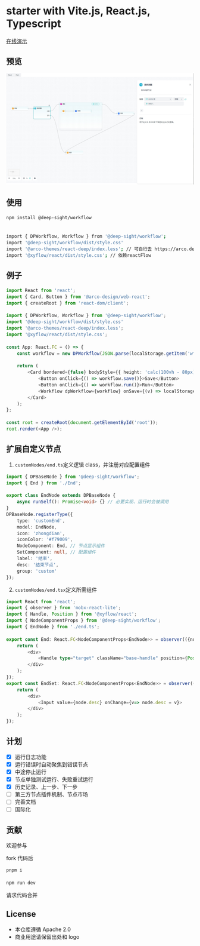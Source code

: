 # starter with Vite.js, React.js, Typescript

[在线演示](https://ideepsight.github.io/deep-workflow/)

## 预览

![工作流预览](./ex.png)

## 使用

```Bash
npm install @deep-sight/workflow


import { DPWorkflow, Workflow } from '@deep-sight/workflow';
import '@deep-sight/workflow/dist/style.css'
import '@arco-themes/react-deep/index.less'; // 可自行去 https://arco.design/themes 更换arcoDesign主题
import '@xyflow/react/dist/style.css'; // 依赖reactFlow

```

## 例子

```TypeScript
import React from 'react';
import { Card, Button } from '@arco-design/web-react';
import { createRoot } from 'react-dom/client';

import { DPWorkflow, Workflow } from '@deep-sight/workflow';
import '@deep-sight/workflow/dist/style.css'
import '@arco-themes/react-deep/index.less';
import '@xyflow/react/dist/style.css';

const App: React.FC = () => {
	const workflow = new DPWorkflow(JSON.parse(localStorage.getItem('wf') || '{}'));

	return (
		<Card bordered={false} bodyStyle={{ height: 'calc(100vh - 80px)', width: '100%', padding: '0 0 50px 0' }}>
			<Button onClick={() => workflow.save()}>Save</Button>
			<Button onClick={() => workflow.run()}>Run</Button>
			<Workflow dpWorkflow={workflow} onSave={(v) => localStorage.setItem('wf', JSON.stringify(v))} autoSave={false} autoSaveInterval={2000} />
		</Card>
	);
};

const root = createRoot(document.getElementById('root'));
root.render(<App />);
```

## 扩展自定义节点

1. `customNodes/end.ts`定义逻辑 class，并注册对应配置组件

```TypeScript
import { DPBaseNode } from '@deep-sight/workflow';
import { End } from './End';

export class EndNode extends DPBaseNode {
	async runSelf(): Promise<void> {} // 必要实现、运行时会被调用
}
DPBaseNode.registerType({
	type: 'customEnd',
	model: EndNode,
	icon: 'zhongdian',
	iconColor: '#f79009',
	NodeComponent: End, // 节点显示组件
	SetComponent: null, // 配置组件
	label: '结束',
	desc: '结束节点',
	group: 'custom'
});

```

2. `customNodes/end.tsx`定义所需组件

```TypeScript
import React from 'react';
import { observer } from 'mobx-react-lite';
import { Handle, Position } from '@xyflow/react';
import { NodeComponentProps } from '@deep-sight/workflow';
import { EndNode } from './end.ts';

export const End: React.FC<NodeComponentProps<EndNode>> = observer(({node}) => {
	return (
		<div>
			<Handle type="target" className="base-handle" position={Position.Left} />
		</div>
	);
});
export const EndSet: React.FC<NodeComponentProps<EndNode>> = observer(({node}) => {
	return (
		<div>
			<Input value={node.desc} onChange={v=> node.desc = v}>
		</div>
	);
});
```

## 计划

-   [x] 运行日志功能
-   [x] 运行错误时自动聚焦到错误节点
-   [x] 中途停止运行
-   [x] 节点单独测试运行、失败重试运行
-   [x] 历史记录、上一步、下一步
-   [ ] 第三方节点插件机制、节点市场
-   [ ] 完善文档
-   [ ] 国际化

## 贡献

欢迎参与

fork 代码后

```Bash
pnpm i

npm run dev
```

请求代码合并

## License

-   本仓库遵循 Apache 2.0
-   商业用途请保留出处和 logo
